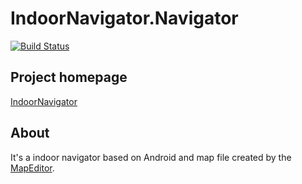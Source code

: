 # IndoorNavigator.Navigator
[![Build Status](https://travis-ci.org/yhvicey/IndoorNavigator.Navigator.svg?branch=master)](https://travis-ci.org/yhvicey/IndoorNavigator.Navigator)

## Project homepage
[IndoorNavigator](http://github.com/yhvicey/IndoorNavigator)

## About
It's a indoor navigator based on Android and map file created by the [MapEditor](https://github.com/yhvicey/IndoorNavigator.MapEditor).
